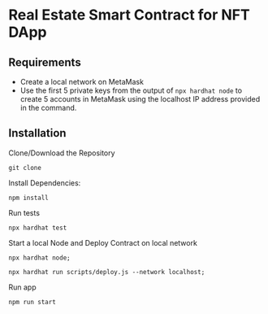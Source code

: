 # Real Estate Smart Contract for NFT DApp

## Requirements

- Create a local network on MetaMask
- Use the first 5 private keys from the output of `npx hardhat node` to create 5 accounts in MetaMask using the localhost IP address provided in the command.

## Installation

Clone/Download the Repository

```shell
git clone
```

Install Dependencies:

```shell
npm install
```

Run tests

```shell
npx hardhat test
```

Start a local Node and Deploy Contract on local network


```shell
npx hardhat node;

npx hardhat run scripts/deploy.js --network localhost;
```

Run app

```shell
npm run start
```